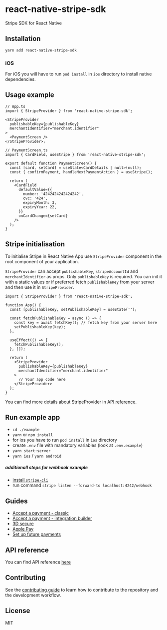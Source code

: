 # react-native-stripe-sdk

Stripe SDK for React Native

## Installation

```sh
yarn add react-native-stripe-sdk
```

### iOS

For iOS you will have to run `pod install` in `ios` directory to install native dependencies.

## Usage example

```tsx
// App.ts
import { StripeProvider } from 'react-native-stripe-sdk';

<StripeProvider
  publishableKey={publishableKey}
  merchantIdentifier="merchant.identifier"
>
  <PaymentScreen />
</StripeProvider>;

// PaymentScreen.ts
import { CardField, useStripe } from 'react-native-stripe-sdk';

export default function PaymentScreen() {
  const [card, setCard] = useState<CardDetails | null>(null);
  const { confirmPayment, handleNextPaymentAction } = useStripe();

  return (
    <CardField
      defaultValue={{
        number: '4242424242424242',
        cvc: '424',
        expiryMonth: 3,
        expiryYear: 22,
      }}
      onCardChange={setCard}
    />
  );
}
```

## Stripe initialisation

To initialise Stripe in React Native App use `StripeProvider` component in the root component of your application.

`StripeProvider` can accept `publishableKey`, `stripeAccountId` and `merchantIdentifier` as props. Only `publishableKey` is required. You can init it with a static values or if preferred fetch `publishableKey` from your server and then use it in `StripeProvider`.

```tsx
import { StripeProvider } from 'react-native-stripe-sdk';

function App() {
  const [publishableKey, setPublishableKey] = useState('');

  const fetchPublishableKey = async () => {
    const key = await fetchKey(); // fetch key from your server here
    setPublishableKey(key);
  };

  useEffect(() => {
    fetchPublishableKey();
  }, []);

  return (
    <StripeProvider
      publishableKey={publishableKey}
      merchantIdentifier="merchant.identifier"
    >
      // Your app code here
    </StripeProvider>
  );
}
```

You can find more details about StripeProvider in [API reference](./docs/api-reference.md#stripeprovider).

## Run example app

- `cd ./example`
- `yarn` or `npm install`
- for ios you have to run `pod install` in `ios` directory
- create `.env` file with mandatory variables (look at `.env.example`)
- `yarn start:server`
- `yarn ios` / `yarn android`

##### additionall steps for webhook example

- [install `stripe-cli`](https://stripe.com/docs/stripe-cli)
- run command `stripe listen --forward-to localhost:4242/webhook`

## Guides

- [Accept a payment - classic](./docs/accept-a-payment.md)
- [Accept a payment - integration builder](./docs/accept-a-payment-integration.md)
- [3D secure](./docs/3d-secure.md)
- [Apple Pay](./docs/apple-pay.md)
- [Set up future payments](./docs/set-up-future-payments.md)

## API reference

You can find API reference [here](./docs/api-reference.md)

## Contributing

See the [contributing guide](CONTRIBUTING.md) to learn how to contribute to the repository and the development workflow.

## License

MIT
